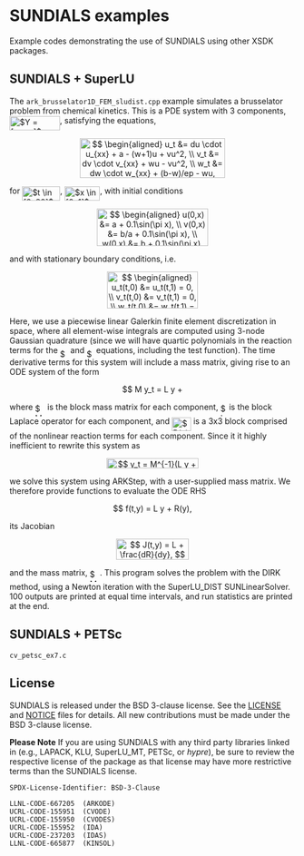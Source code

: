 # SUNDIALS examples

Example codes demonstrating the use of SUNDIALS using other XSDK packages.


## SUNDIALS + SuperLU

The `ark_brusselator1D_FEM_sludist.cpp` example simulates a brusselator
problem from chemical kinetics.
This is a PDE system with 3 components, <img alt="$Y = [u,v,w]$" src="svgs/959bb0ca5827460670264d2b3fa169d4.svg" align="middle" width="88.7766pt" height="24.56552999999997pt"/>, satisfying the equations,
<p align="center"><img alt="$$&#10;\begin{aligned}&#10;   u_t &amp;= du \cdot u_{xx} + a - (w+1)u + vu^2, \\&#10;   v_t &amp;= dv \cdot v_{xx} + wu - vu^2, \\&#10;   w_t &amp;= dw \cdot w_{xx} + (b-w)/ep - wu,&#10;\end{aligned}&#10;$$" src="svgs/4e3a4548d84ce8f1402d4960eb2b2da8.svg" align="middle" width="255.41174999999996pt" height="69.622905pt"/></p>
for <img alt="$t \in [0, 80]$" src="svgs/738a9094e7816e91b64dfe50cef848ee.svg" align="middle" width="66.916905pt" height="24.56552999999997pt"/>, <img alt="$x \in [0, 1]$" src="svgs/2510e5860f95e80cadf9cf45baa50227.svg" align="middle" width="62.174310000000006pt" height="24.56552999999997pt"/>, with initial conditions
<p align="center"><img alt="$$&#10;\begin{aligned}&#10;   u(0,x) &amp;=  a  + 0.1\sin(\pi x), \\&#10;   v(0,x) &amp;= b/a + 0.1\sin(\pi x), \\&#10;   w(0,x) &amp;=  b  + 0.1\sin(\pi x),&#10;\end{aligned}&#10;$$" src="svgs/b456576c21632aaaa540d7b365d201bb.svg" align="middle" width="196.12394999999998pt" height="65.69194499999999pt"/></p>
and with stationary boundary conditions, i.e.
<p align="center"><img alt="$$&#10;\begin{aligned}&#10;   u_t(t,0) &amp;= u_t(t,1) = 0, \\&#10;   v_t(t,0) &amp;= v_t(t,1) = 0, \\&#10;   w_t(t,0) &amp;= w_t(t,1) = 0.&#10;\end{aligned}&#10;$$" src="svgs/7145dfb04640484f0e3ddfd91571774b.svg" align="middle" width="159.92129999999997pt" height="65.69194499999999pt"/></p>
Here, we use a piecewise linear Galerkin finite element
discretization in space, where all element-wise integrals are
computed using 3-node Gaussian quadrature (since we will have
quartic polynomials in the reaction terms for the <img alt="$u_t$" src="svgs/e6897b8647f3bd38144535d3f40078e2.svg" align="middle" width="14.322330000000001pt" height="14.102549999999994pt"/> and <img alt="$v_t$" src="svgs/3e3c6ee78813607a4d976d92c19dd36e.svg" align="middle" width="12.885510000000002pt" height="14.102549999999994pt"/>
equations, including the test function).  The time derivative
terms for this system will include a mass matrix, giving rise
to an ODE system of the form
<p align="center"><img alt="$$&#10;     M y_t = L y + R(y),&#10;$$" src="svgs/feb6dcc9921528ee025c6b144635b061.svg" align="middle" width="131.642775pt" height="16.376943pt"/></p>
where <img alt="$M$" src="svgs/fb97d38bcc19230b0acd442e17db879c.svg" align="middle" width="17.67348pt" height="22.381919999999983pt"/> is the block mass matrix for each component, <img alt="$L$" src="svgs/ddcb483302ed36a59286424aa5e0be17.svg" align="middle" width="11.145420000000001pt" height="22.381919999999983pt"/> is
the block Laplace operator for each component, and <img alt="$R(y)$" src="svgs/4051c5cf4a2c287d8c463da35cb695a5.svg" align="middle" width="33.91872pt" height="24.56552999999997pt"/> is
a 3x3 block comprised of the nonlinear reaction terms for
each component.  Since it it highly inefficient to rewrite
this system as
<p align="center"><img alt="$$&#10;     y_t = M^{-1}(L y + R(y)),&#10;$$" src="svgs/7e24cd0234b30362b1a26b71378daf1f.svg" align="middle" width="162.028845pt" height="18.269295pt"/></p>
we solve this system using ARKStep, with a user-supplied mass
matrix.  We therefore provide functions to evaluate the ODE RHS
<p align="center"><img alt="$$&#10;   f(t,y) = L y + R(y),&#10;$$" src="svgs/48173febf3555b003e1f02241d2be7e0.svg" align="middle" width="144.49248pt" height="16.376943pt"/></p>
its Jacobian
<p align="center"><img alt="$$&#10;   J(t,y) = L + \frac{dR}{dy},&#10;$$" src="svgs/2ab039b6508ad5aa0e3a4083cb6f3b58.svg" align="middle" width="127.93934999999999pt" height="36.953894999999996pt"/></p>
and the mass matrix, <img alt="$M$" src="svgs/fb97d38bcc19230b0acd442e17db879c.svg" align="middle" width="17.67348pt" height="22.381919999999983pt"/>.
This program solves the problem with the DIRK method, using a
Newton iteration with the SuperLU_DIST SUNLinearSolver.
100 outputs are printed at equal time intervals, and run
statistics are printed at the end.

## SUNDIALS + PETSc

``cv_petsc_ex7.c``

## License

SUNDIALS is released under the BSD 3-clause license. See the [LICENSE](./LICENSE)
and [NOTICE](./NOTICE) files for details. All new contributions must be made
under the BSD 3-clause license.

**Please Note** If you are using SUNDIALS with any third party libraries linked
in (e.g., LAPACK, KLU, SuperLU_MT, PETSc, or *hypre*), be sure to review the
respective license of the package as that license may have more restrictive
terms than the SUNDIALS license.

```text
SPDX-License-Identifier: BSD-3-Clause

LLNL-CODE-667205  (ARKODE)
UCRL-CODE-155951  (CVODE)
UCRL-CODE-155950  (CVODES)
UCRL-CODE-155952  (IDA)
UCRL-CODE-237203  (IDAS)
LLNL-CODE-665877  (KINSOL)
```
